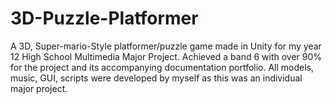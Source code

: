 # 3D-Puzzle-Platformer
A 3D, Super-mario-Style platformer/puzzle game made in Unity for my year 12 High School Multimedia Major Project. Achieved a band 6 with over 90% for the project and its accompanying documentation portfolio. All models, music, GUI, scripts were developed by myself as this was an individual major project. 
